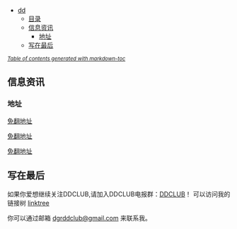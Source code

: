 
- [dd](#dd)
  * [目录](#--)
  * [信息资讯](#----)
    + [地址](#--)
  * [写在最后](#----)

<small><i><a href='http://ecotrust-canada.github.io/markdown-toc/'>Table of contents generated with markdown-toc</a></i></small>


## 信息资讯

### 地址


 [免翻地址](https://cl.hn32.xyz)

 [免翻地址](https://cl.he32.xyz)

 [免翻地址](https://cl.hu32.xyz)




## 写在最后

如果你爱想继续关注DDCLUB,请加入DDCLUB电报群：[DDCLUB](https://t.me/dd1024)！
可以访问我的链接树 [linktree](https://linktr.ee/DDCLUB)

你可以通过邮箱 dgrddclub@gmail.com 来联系我。
